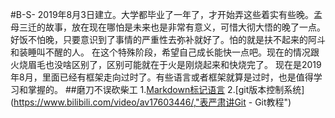 #B-S-
2019年8月3日建立。大学都毕业了一年了，才开始弄这些着实有些晚。孟母三迁的故事，放在现在哪怕是未来也是非常有意义，可惜大彻大悟的晚了一点。
好饭不怕晚，只要意识到了事情的严重性去弥补就好了。怕的就是扶不起来的阿斗和装睡叫不醒的人。
在这个特殊阶段，希望自己成长能快一点吧。现在的情况跟火烧眉毛也没啥区别了，区别可能就在于火是刚烧起来和快烧完了。
现在是2019年8月，里面已经有框架走向过时了。有些语言或者框架就算是过时，也是值得学习和掌握的。
##磨刀不误砍柴工
    1.[Markdown标记语言](https://www.bilibili.com/video/av32197027/,"【小马技术】Markdown入门")
    2.[git版本控制系统](https://www.bilibili.com/video/av17603446/,"表严肃讲Git - Git教程")

